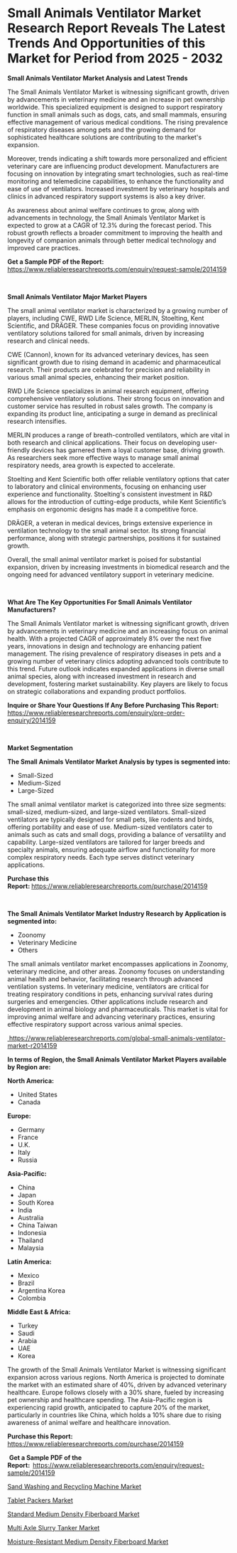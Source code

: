 <p><h1>Small Animals Ventilator Market Research Report Reveals The Latest Trends And Opportunities of this Market for Period from 2025 - 2032</h1></p><p><strong>Small Animals Ventilator Market Analysis and Latest Trends</strong></p>
<p><p>The Small Animals Ventilator Market is witnessing significant growth, driven by advancements in veterinary medicine and an increase in pet ownership worldwide. This specialized equipment is designed to support respiratory function in small animals such as dogs, cats, and small mammals, ensuring effective management of various medical conditions. The rising prevalence of respiratory diseases among pets and the growing demand for sophisticated healthcare solutions are contributing to the market's expansion.</p><p>Moreover, trends indicating a shift towards more personalized and efficient veterinary care are influencing product development. Manufacturers are focusing on innovation by integrating smart technologies, such as real-time monitoring and telemedicine capabilities, to enhance the functionality and ease of use of ventilators. Increased investment by veterinary hospitals and clinics in advanced respiratory support systems is also a key driver.</p><p>As awareness about animal welfare continues to grow, along with advancements in technology, the Small Animals Ventilator Market is expected to grow at a CAGR of 12.3% during the forecast period. This robust growth reflects a broader commitment to improving the health and longevity of companion animals through better medical technology and improved care practices.</p></p>
<p><strong>Get a Sample PDF of the Report:&nbsp;</strong> <a href="https://www.reliableresearchreports.com/enquiry/request-sample/2014159?utm_campaign=10&utm_medium=2&utm_source=Github&utm_content=ia&utm_term=17012025&utm_id=small-animals-ventilator">https://www.reliableresearchreports.com/enquiry/request-sample/2014159</a></p>
<p>&nbsp;</p>
<p><strong>Small Animals Ventilator Major Market Players</strong></p>
<p><p>The small animal ventilator market is characterized by a growing number of players, including CWE, RWD Life Science, MERLIN, Stoelting, Kent Scientific, and DRÄGER. These companies focus on providing innovative ventilatory solutions tailored for small animals, driven by increasing research and clinical needs.</p><p>CWE (Cannon), known for its advanced veterinary devices, has seen significant growth due to rising demand in academic and pharmaceutical research. Their products are celebrated for precision and reliability in various small animal species, enhancing their market position.</p><p>RWD Life Science specializes in animal research equipment, offering comprehensive ventilatory solutions. Their strong focus on innovation and customer service has resulted in robust sales growth. The company is expanding its product line, anticipating a surge in demand as preclinical research intensifies.</p><p>MERLIN produces a range of breath-controlled ventilators, which are vital in both research and clinical applications. Their focus on developing user-friendly devices has garnered them a loyal customer base, driving growth. As researchers seek more effective ways to manage small animal respiratory needs, area growth is expected to accelerate.</p><p>Stoelting and Kent Scientific both offer reliable ventilatory options that cater to laboratory and clinical environments, focusing on enhancing user experience and functionality. Stoelting's consistent investment in R&D allows for the introduction of cutting-edge products, while Kent Scientific’s emphasis on ergonomic designs has made it a competitive force.</p><p>DRÄGER, a veteran in medical devices, brings extensive experience in ventilation technology to the small animal sector. Its strong financial performance, along with strategic partnerships, positions it for sustained growth.</p><p>Overall, the small animal ventilator market is poised for substantial expansion, driven by increasing investments in biomedical research and the ongoing need for advanced ventilatory support in veterinary medicine.</p></p>
<p>&nbsp;</p>
<p><strong>What Are The Key Opportunities For Small Animals Ventilator Manufacturers?</strong></p>
<p><p>The Small Animals Ventilator market is witnessing significant growth, driven by advancements in veterinary medicine and an increasing focus on animal health. With a projected CAGR of approximately 8% over the next five years, innovations in design and technology are enhancing patient management. The rising prevalence of respiratory diseases in pets and a growing number of veterinary clinics adopting advanced tools contribute to this trend. Future outlook indicates expanded applications in diverse small animal species, along with increased investment in research and development, fostering market sustainability. Key players are likely to focus on strategic collaborations and expanding product portfolios.</p></p>
<p><strong>Inquire or Share Your Questions If Any Before Purchasing This Report:</strong> <a href="https://www.reliableresearchreports.com/enquiry/pre-order-enquiry/2014159?utm_campaign=10&utm_medium=2&utm_source=Github&utm_content=ia&utm_term=17012025&utm_id=small-animals-ventilator">https://www.reliableresearchreports.com/enquiry/pre-order-enquiry/2014159</a></p>
<p>&nbsp;</p>
<p><strong>Market Segmentation</strong></p>
<p><strong>The Small Animals Ventilator Market Analysis by types is segmented into:</strong></p>
<p><ul><li>Small-Sized</li><li>Medium-Sized</li><li>Large-Sized</li></ul></p>
<p><p>The small animal ventilator market is categorized into three size segments: small-sized, medium-sized, and large-sized ventilators. Small-sized ventilators are typically designed for small pets, like rodents and birds, offering portability and ease of use. Medium-sized ventilators cater to animals such as cats and small dogs, providing a balance of versatility and capability. Large-sized ventilators are tailored for larger breeds and specialty animals, ensuring adequate airflow and functionality for more complex respiratory needs. Each type serves distinct veterinary applications.</p></p>
<p><strong>Purchase this Report:&nbsp;</strong><a href="https://www.reliableresearchreports.com/purchase/2014159?utm_campaign=10&utm_medium=2&utm_source=Github&utm_content=ia&utm_term=17012025&utm_id=small-animals-ventilator">https://www.reliableresearchreports.com/purchase/2014159</a></p>
<p>&nbsp;</p>
<p><strong>The Small Animals Ventilator Market Industry Research by Application is segmented into:</strong></p>
<p><ul><li>Zoonomy</li><li>Veterinary Medicine</li><li>Others</li></ul></p>
<p><p>The small animals ventilator market encompasses applications in Zoonomy, veterinary medicine, and other areas. Zoonomy focuses on understanding animal health and behavior, facilitating research through advanced ventilation systems. In veterinary medicine, ventilators are critical for treating respiratory conditions in pets, enhancing survival rates during surgeries and emergencies. Other applications include research and development in animal biology and pharmaceuticals. This market is vital for improving animal welfare and advancing veterinary practices, ensuring effective respiratory support across various animal species.</p></p>
<p><a href="https://www.reliableresearchreports.com/global-small-animals-ventilator-market-r2014159?utm_campaign=10&utm_medium=2&utm_source=Github&utm_content=ia&utm_term=17012025&utm_id=small-animals-ventilator">&nbsp;https://www.reliableresearchreports.com/global-small-animals-ventilator-market-r2014159</a></p>
<p><strong>In terms of Region, the Small Animals Ventilator Market Players available by Region are:</strong></p>
<p>
    <p> <strong> North America: </strong>
        <ul>
            <li>United States</li>
            <li>Canada</li>
        </ul>
        </p> 
    <p> <strong> Europe: </strong>
        <ul>
            <li>Germany</li>
            <li>France</li>
            <li>U.K.</li>
            <li>Italy</li>
            <li>Russia</li>
        </ul>
        </p> 
    <p> <strong> Asia-Pacific: </strong>
        <ul>
            <li>China</li>
            <li>Japan</li>
            <li>South Korea</li>
            <li>India</li>
            <li>Australia</li>
            <li>China Taiwan</li>
            <li>Indonesia</li>
            <li>Thailand</li>
            <li>Malaysia</li>
        </ul>
        </p> 
    <p> <strong> Latin America: </strong>
        <ul>
            <li>Mexico</li>
            <li>Brazil</li>
            <li>Argentina Korea</li>
            <li>Colombia</li>
        </ul>
        </p> 
    <p> <strong> Middle East & Africa: </strong>
        <ul>
            <li>Turkey</li>
            <li>Saudi</li>
            <li>Arabia</li>
            <li>UAE</li>
            <li>Korea</li>
        </ul>
    </p>
    </p>
<p><p>The growth of the Small Animals Ventilator Market is witnessing significant expansion across various regions. North America is projected to dominate the market with an estimated share of 40%, driven by advanced veterinary healthcare. Europe follows closely with a 30% share, fueled by increasing pet ownership and healthcare spending. The Asia-Pacific region is experiencing rapid growth, anticipated to capture 20% of the market, particularly in countries like China, which holds a 10% share due to rising awareness of animal welfare and healthcare innovation.</p></p>
<p><strong>Purchase this Report: </strong><a href="https://www.reliableresearchreports.com/purchase/2014159?utm_campaign=10&utm_medium=2&utm_source=Github&utm_content=ia&utm_term=17012025&utm_id=small-animals-ventilator">https://www.reliableresearchreports.com/purchase/2014159</a></p>
<p>&nbsp;<strong>Get a Sample PDF of the Report:&nbsp;&nbsp;</strong><a href="https://www.reliableresearchreports.com/enquiry/request-sample/2014159?utm_campaign=10&utm_medium=2&utm_source=Github&utm_content=ia&utm_term=17012025&utm_id=small-animals-ventilator">https://www.reliableresearchreports.com/enquiry/request-sample/2014159</a></p>
<p><strong></strong></p>
<p><p><a href="https://github.com/ygfu6u/Market-Research-Report-List-1/blob/main/sand-washing-and-recycling-machine-market.md?utm_campaign=10&utm_medium=2&utm_source=Github&utm_content=ia&utm_term=17012025&utm_id=small-animals-ventilator">Sand Washing and Recycling Machine Market</a></p><p><a href="https://github.com/mahnoor2003/Market-Research-Report-List-6/blob/main/tablet-packers-market.md?utm_campaign=10&utm_medium=2&utm_source=Github&utm_content=ia&utm_term=17012025&utm_id=small-animals-ventilator">Tablet Packers Market</a></p><p><a href="https://github.com/millionkaryn68/Market-Research-Report-List-1/blob/main/standard-medium-density-fiberboard-market.md?utm_campaign=10&utm_medium=2&utm_source=Github&utm_content=ia&utm_term=17012025&utm_id=small-animals-ventilator">Standard Medium Density Fiberboard Market</a></p><p><a href="https://github.com/leopardmicheal7019/Market-Research-Report-List-1/blob/main/multi-axle-slurry-tanker-market.md?utm_campaign=10&utm_medium=2&utm_source=Github&utm_content=ia&utm_term=17012025&utm_id=small-animals-ventilator">Multi Axle Slurry Tanker Market</a></p><p><a href="https://github.com/JubayerMia832/Market-Research-Report-List-1/blob/main/moisture-resistant-medium-density-fiberboard-market.md?utm_campaign=10&utm_medium=2&utm_source=Github&utm_content=ia&utm_term=17012025&utm_id=small-animals-ventilator">Moisture-Resistant Medium Density Fiberboard Market</a></p></p>
